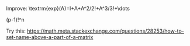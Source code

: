 Improve:
\textrm{exp}(A)=I+A+A^2/2!+A^3/3!+\dots

(p-1)!^n

Try this:
https://math.meta.stackexchange.com/questions/28253/how-to-set-name-above-a-part-of-a-matrix
